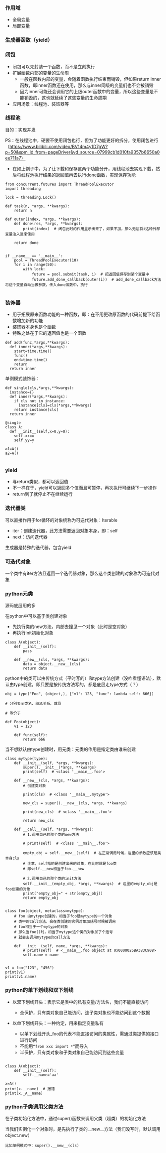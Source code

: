 ### 作用域

- 全局变量
- 局部变量  

### 生成器函数（yield）

 
### 闭包

- 闭包可以先封装一个函数，而不是立刻执行
- 扩展函数内部的变量的生命周
  - 一般在函数内部的变量，会随着函数执行结束而销毁，但如果return inner函数，即inner函数还在使用，那么与inner同级的变量们也不会被销毁
  - 因为inner可能还会调用它的上级outer函数中的变量，所以这些变量是不能销毁的，这也就延续了这些变量的生命周期
- 应用场景：线程池、装饰器等

### 线程池

目的：实现并发

PS：在线程池中，硬要不使用闭包也行，但为了功能更好的拆分，使用闭包进行（https://www.bilibili.com/video/BV14m4y1D7gW?p=50&spm_id_from=pageDriver&vd_source=07999cb1d010fa9357b6650a0ee711a7）

- 在如上例子中，为了让下载和保存这两个功能分开，用线程池去实现下载，然后将线程池执行结果的返回值再去执行done函数，实现保存功能

```
from concurrent.futures import ThreadPoolExecutor
import threading

lock = threading.Lock()

def task(n, *args, **kwargs):
    return n

def outer(index, *args, **kwargs):
    def done(res, *args, **kwargs):
        print(index)  # 闭包此时的作用显示出来了，如果不加，那么无法将i这种外部变量注入进来使用

    return done


if __name__ == '__main__':
    pool = ThreadPoolExecutor(10)
    for i in range(50):
        with lock:
            future = pool.submit(task, i)  # 把返回值保存到某个变量中
            future.add_done_callback(outer(i))  # add_done_callback方法将这个变量自动当做参数，传入done函数中，执行


```
### 装饰器

- 用于拓展原来函数功能的一种函数，即：在不用更改原函数的代码前提下给函数增加新的功能
- 装饰器本身也是个函数
- 特殊之处在于它的返回值也是一个函数

```
def add(func,*args,**kwargs):
  def inner(*args,**kwargs):
    start=time.time()
    func()
    end=time.time()
    return 
  return inner
```

单例模式装饰器：
```
def single(cls,*args,**kwargs):
  instance={}
  def inner(*args,**kwargs):
    if cls not in instance:
      instance[cls]=cls(*args,**kwargs)
    return instance[cls]
  return inner
  
@single
class A:
  def __init__(self,x=0,y=0):
    self.xx=x
    self.yy=y
    
a1=A() 
a2=A()
 
```

### yield

- 与return类似，都可以返回值
- 不一样在于，yield可以返回多个值而且可暂停，再次执行可继续下一步操作
- return到了就停止不在继续运行

### 迭代器类 

可以直接作用于for循环的对象统称为可迭代对象：Iterable


- iter：创建迭代器，此方法需要返回对象本身，即：self
- next：访问迭代器

生成器是特殊的迭代器，包含yield


### 可迭代对象

一个类中有iter方法且返回一个迭代器对象，那么这个类创建的对象称为可迭代对象


### python元类

源码底层用的多

在python中可以基于类创建对象
- 先执行类的new方法，内部去撞见一个对象（此时是空对象）
- 再执行init初始化对象

```
class A(object):
    def __init__(self):
        pass

    def __new__(cls, *args, **kwargs):
        data = object.__new__(cls)
        return data

```

python中的类可以由传统方式（平时写的）和type方法创建（没咋看懂语法），默认由type创建，即只要是按传统方法写的，都是底层走type方式（？）
```
obj = type("Foo", (object,), {"v1": 123, "func": lambda self: 666})

# 分别表示类名、继承关系、成员

# 等价于

def Foo(object):
    v1 = 123

    def func(self):
        return 666

```

当不想默认由type创建时，用元类：元类的作用是指定类由谁来创建

```
class mytype(type):
    def __init__(self, *args, **kwargs):
        super().__init__(*args, **kwargs)
        print(self)  # <class '__main__.foo'>

    def __new__(cls, *args, **kwargs):
        # 创建类对象

        print(cls)  # <class '__main__.mytype'>

        new_cls = super().__new__(cls, *args, **kwargs)

        print(new_cls)  # <class '__main__.foo'>

        return new_cls

    def __call__(self, *args, **kwargs):
        # 1.调用自己的那个类的new方法

        # print(self)  # <class '__main__.foo'>

        empty_obj = self.__new__(self)  # 在正常调用时候，这里的参数应该是类本身cls
        # 注意，self指的是创建出来的对象，在此时就是foo类
        # 即self.__new相当于foo.__new

        # 2.调用自己的那个类的init方法
        self.__init__(empty_obj, *args, **kwargs)  # 这里的empty_obj是foo创建的对象
        print("empty_obj=" + str(empty_obj))
        return empty_obj


class foo(object, metaclass=mytype):
    # foo 由mytype创建的，相当于foo是mytype的一个对象
    # 类中的call方法，会在类创建的实例对象加括号时候被调用
    # foo相当于一个mytype的对象
    # 那么当foo()时，相当于mytype这个类的对象加了个括号
    # 就会去调用mytype的call方法

    def __init__(self, name, *args, **kwargs):
        # print(self)  # <__main__.foo object at 0x0000026BA383C908>
        self.name = name


v1 = foo("123", "456")
print(v1)
print(v1.name)
```

### python的单下划线和双下划线

- 以双下划线开头：表示它是类中的私有变量/方法名，我们不能直接访问
  - 全保护，只有类对象自己能访问，连子类对象也不能访问到这个数据

- 以单下划线开头：一种约定，用来指定变量私有
  - 以单下划线开头_foo的代表不能直接访问的类属性，需通过类提供的接口进行访问
  - 不能用```“from xxx import *”```而导入
  - 半保护，只有类对象和子类对象自己能访问到这些变量
```

class A(object):
    def __init__(self):
        self.__name='aa'

x=A()
print(x.__name)  # 报错
print(x._A__name)

```


### python子类调用父类方法

在子类初始化方法中，通过super()函数来调用父类（超类）的初始化方法

当我们实例化一个对象时，是先执行了类的__new__方法（我们没写时，默认调用object.new）

```
比如单例模式中：super().__new__(cls)
```
